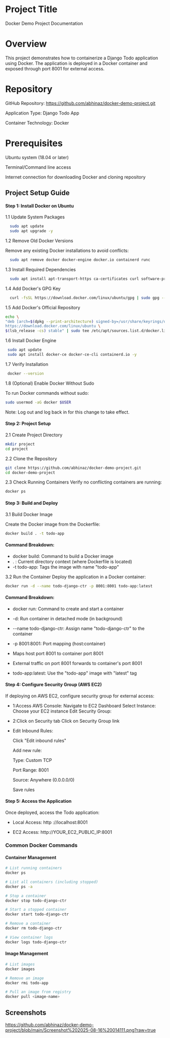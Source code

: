 # Project Title

Docker Demo Project Documentation

# Overview

This project demonstrates how to containerize a Django Todo application using Docker. The application is deployed in a Docker container and exposed through port 8001 for external access.

# Repository
GitHub Repository: https://github.com/abhinaz/docker-demo-project.git

Application Type: Django Todo App

Container Technology: Docker

# Prerequisites
Ubuntu system (18.04 or later)

Terminal/Command line access

Internet connection for downloading Docker and cloning repository

## Project Setup Guide

#### Step 1: Install Docker on Ubuntu


1.1 Update System Packages

```bash
  sudo apt update
  sudo apt upgrade -y
```
1.2 Remove Old Docker Versions

Remove any existing Docker installations to avoid conflicts:
```bash
  sudo apt remove docker docker-engine docker.io containerd runc
```
1.3 Install Required Dependencies
```bash
  sudo apt install apt-transport-https ca-certificates curl software-properties-common -y
```
1.4 Add Docker's GPG Key
```bash
  curl -fsSL https://download.docker.com/linux/ubuntu/gpg | sudo gpg --dearmor -o /usr/share/keyrings/docker.gpg
```
1.5 Add Docker's Official Repository
```bash
echo \
"deb [arch=$(dpkg --print-architecture) signed-by=/usr/share/keyrings/docker.gpg] \
https://download.docker.com/linux/ubuntu \
$(lsb_release -cs) stable" | sudo tee /etc/apt/sources.list.d/docker.list > /dev/null
```
1.6 Install Docker Engine
```bash
 sudo apt update
 sudo apt install docker-ce docker-ce-cli containerd.io -y
```
1.7 Verify Installation
```bash
 docker --version
```
1.8 (Optional) Enable Docker Without Sudo

To run Docker commands without sudo:
```bash
sudo usermod -aG docker $USER
```
Note: Log out and log back in for this change to take effect.

#### Step 2: Project Setup

2.1 Create Project Directory
```bash
mkdir project
cd project
```
2.2 Clone the Repository
```bash
git clone https://github.com/abhinaz/docker-demo-project.git
cd docker-demo-project
```
2.3 Check Running Containers
Verify no conflicting containers are running:
```bash
docker ps
```
#### Step 3: Build and Deploy
3.1 Build Docker Image

Create the Docker image from the Dockerfile:
```bash
docker build . -t todo-app
```
#### Command Breakdown:

- docker build: Command to build a Docker image
- . : Current directory context (where Dockerfile is located)
- -t todo-app: Tags the image with name "todo-app"

3.2 Run the Container
Deploy the application in a Docker container:
```bash
docker run -d --name todo-django-ctr -p 8001:8001 todo-app:latest
```
#### Command Breakdown:
- docker run: Command to create and start a container
- -d: Run container in detached mode (in background)
- --name todo-django-ctr: Assign name "todo-django-ctr" to the container
- -p 8001:8001: Port mapping (host:container)
- Maps host port 8001 to container port 8001
- External traffic on port 8001 forwards to container's port 8001


- todo-app:latest: Use the "todo-app" image with "latest" tag

#### Step 4: Configure Security Group (AWS EC2)
If deploying on AWS EC2, configure security group for external access:

- 1:Access AWS Console: Navigate to EC2 Dashboard
Select Instance: Choose your EC2 instance
Edit Security Group:

- 2:Click on Security tab
Click on Security Group link


- Edit Inbound Rules:

  Click "Edit inbound rules"
  
  Add new rule:

  Type: Custom TCP
  
  Port Range: 8001
  
  Source: Anywhere (0.0.0.0/0)


  Save rules

#### Step 5: Access the Application

Once deployed, access the Todo application:

- Local Access:   http ://localhost:8001

- EC2 Access: http://YOUR_EC2_PUBLIC_IP:8001

### Common Docker Commands
#### Container Management

```bash
# List running containers
docker ps

# List all containers (including stopped)
docker ps -a

# Stop a container
docker stop todo-django-ctr

# Start a stopped container
docker start todo-django-ctr

# Remove a container
docker rm todo-django-ctr

# View container logs
docker logs todo-django-ctr
```
#### Image Management
```bash
# List images
docker images

# Remove an image
docker rmi todo-app

# Pull an image from registry
docker pull <image-name>
```

## Screenshots
https://github.com/abhinaz/docker-demo-project/blob/main/Screenshot%202025-08-16%20014111.png?raw=true
